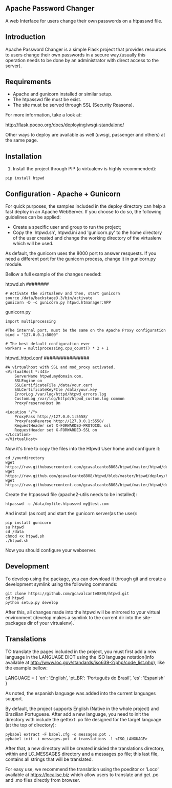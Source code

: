 Apache Password Changer
-----------------------

A web Interface for users change their own passwords on a htpasswd file.

Introduction
------------

Apache Password Changer is a simple Flask project that provides resources
to users change their own passwords in a secure way.(usually this operation
needs to be done by an administrator with direct access to the server).

Requirements
------------

* Apache and gunicorn installed or similar setup.
* The htpasswd file must be exist.
* The site must be served through SSL (Security Reasons).

For more information, take a look at:

http://flask.pocoo.org/docs/deploying/wsgi-standalone/

Other ways to deploy are available as well (uwsgi, passenger and others) at the
same page.

Installation
-----------

1. Install the project through PIP (a virtualenv is highly recommended):

```
pip install htpwd
```

Configuration - Apache + Gunicorn
---------------------------------

For quick purposes, the samples included in the deploy directory can help a fast
deploy in an Apache WebServer. If you choose to do so, the following guidelines
can be applied:

 * Create a specific user and group to run the project;
 * Copy the 'htpwd.sh', htpwd.ini and 'gunicorn.py' to the home directory of
 the user created and change the working directory of the virtualenv which will
 be used.

As default, the gunicorn uses the 8000 port to answer resquests. If you need a
different port for the gunicorn process, change it in gunicorn.py module.

Bellow a full example of the changes needed:

htpwd.sh
########
```
# Activate the virtualenv and then, start gunicorn
source /data/backstage3.3/bin/activate
gunicorn -D -c gunicorn.py htpwd.htmanager:APP
```

gunicorn.py
```
import multiprocessing

#The internal port, must be the same on the Apache Proxy configuration
bind = "127.0.0.1:8000"

# The best default configuration ever
workers = multiprocessing.cpu_count() * 2 + 1
```
htpwd_httpd.conf
################

```
#A virtualhost with SSL and mod_proxy activated.
<VirtualHost *:443>
    ServerName htpwd.mydomain.com,
    SSLEngine on
    SSLCertificateFile /data/your.cert
    SSLCertificateKeyFIle /data/your.key
    ErrorLog /var/log/httpd/htpwd_errors.log
    CustomLog /var/log/httpd/htpwd_custom.log common
    ProxyPreserveHost On

<Location "/">
    ProxyPass http://127.0.0.1:5558/
    ProxyPassReverse http://127.0.0.1:5558/
    RequestHeader set X-FORWARDED-PROTOCOL ssl
    RequestHeader set X-FORWARDED-SSL on
</Location>
</VirtualHost>
```

Now it's time to copy the files into the Htpwd User home and configure it:

```
cd /yourdirectory
wget https://raw.githubusercontent.com/gcavalcante8808/htpwd/master/htpwd/deploy/gunicorn.py
wget https://raw.github.com/gcavalcante8808/htpwd/blob/master/htpwd/deploy/htpwd.sh
wget https://raw.githubusercontent.com/gcavalcante8808/htpwd/master/htpwd/deploy/htpwd.sh
```

Create the htpasswd file (apache2-utils needs to be installed):

```
htpasswd -c /data/myfile.htpasswd my@test.com
```

And install (as root) and start the gunicorn server(as the user):

```
pip install gunicorn
su htpwd
cd /data
chmod +x htpwd.sh
./htpwd.sh
```

Now you should configure your webserver.

Development
-----------

To develop using the package, you can download it through git and create a 
development symlink using the following commands:

```
git clone https://github.com/gcavalcante8808/htpwd.git
cd htpwd
python setup.py develop
```

After this, all changes made into the htpwd will be mirrored to your virtual
environment (develop makes a symlink to the current dir into the site-packages
dir of your virtualenv).

Translations
------------

TO translate the pages included in the project, you must first add a new language
in the LANGUAGE DICT using the ISO language notation(info available at
http://www.loc.gov/standards/iso639-2/php/code_list.php), like the example bellow:

LANGUAGE = {
    'en': 'English',
    'pt_BR': 'Português do Brasil',
    'es': 'Espanish'
}

As noted, the espanish language was added into the current languages suuport.

By default, the project supports English (Native in the whole project) and
Brazilian Portuguese. After add a new language, you need to init the directory
with include the gettext .po file designed for the target language (at the top
of directory):

```
pybabel extract -F babel.cfg -o messages.pot .
pybabel init -i messages.pot -d translations -l <ISO_LANGUAGE>
```

After that, a new directory will be created insided the translations directory,
within and LC_MESSAGES directory and a messages.po file; this last file, contains
all strings that will be translated.

For easy use, we recommend the translation using the poeditor or 'Loco' available
at https://localise.biz which allow users to translate and get .po and .mo files
directly from browser.